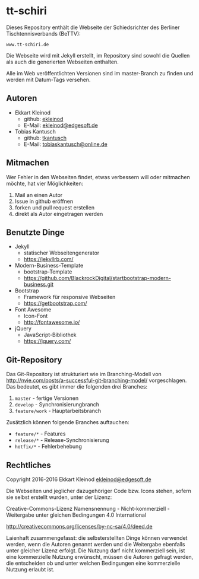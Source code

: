 # tt-schiri

Dieses Repository enthält die Webseite der Schiedsrichter des Berliner Tischtennisverbands (BeTTV):

	www.tt-schiri.de

Die Webseite wird mit Jekyll erstellt, im Repository sind sowohl die Quellen als auch die generierten Webseiten enthalten.

Alle im Web veröffentlichten Versionen sind im master-Branch zu finden und werden mit Datum-Tags versehen.

## Autoren

- Ekkart Kleinod
	- github: [ekleinod](https://github.com/ekleinod)
	- E-Mail: <ekleinod@edgesoft.de>
- Tobias Kantusch
	- github: [tkantusch](https://github.com/tkantusch)
	- E-Mail: <tobiaskantusch@online.de>

## Mitmachen

Wer Fehler in den Webseiten findet, etwas verbessern will oder mitmachen möchte, hat vier Möglichkeiten:

1. Mail an einen Autor
2. Issue in github eröffnen
3. forken und pull request erstellen
4. direkt als Autor eingetragen werden

## Benutzte Dinge

- Jekyll
	- statischer Webseitengenerator
	- <https://jekyllrb.com/>
- Modern-Business-Template
	- bootstrap-Template
	- <https://github.com/BlackrockDigital/startbootstrap-modern-business.git>
- Bootstrap
	- Framework für responsive Webseiten
	- <https://getbootstrap.com/>
- Font Awesome
	- Icon-Font
	- <http://fontawesome.io/>
- jQuery
	- JavaScript-Bibliothek
	- <https://jquery.com/>

## Git-Repository

Das Git-Repository ist strukturiert wie im Branching-Modell von http://nvie.com/posts/a-successful-git-branching-model/ vorgeschlagen.
Das bedeutet, es gibt immer die folgenden drei Branches:

1. `master` - fertige Versionen
2. `develop` - Synchronisierungbranch
3. `feature/work` - Hauptarbeitsbranch

Zusätzlich können folgende Branches auftauchen:

- `feature/*` - Features
- `release/*` - Release-Synchronisierung
- `hotfix/*` - Fehlerbehebung

## Rechtliches

Copyright 2016-2016 Ekkart Kleinod <ekleinod@edgesoft.de>

Die Webseiten und jeglicher dazugehöriger Code bzw. Icons stehen, sofern sie selbst erstellt wurden, unter der Lizenz:

Creative-Commons-Lizenz Namensnennung - Nicht-kommerziell - Weitergabe unter gleichen Bedingungen 4.0 International

http://creativecommons.org/licenses/by-nc-sa/4.0/deed.de

Laienhaft zusammengefasst: die selbsterstellten Dinge können verwendet werden, wenn die Autoren genannt werden und die Weitergabe ebenfalls unter gleicher Lizenz erfolgt.
Die Nutzung darf nicht kommerziell sein, ist eine kommerzielle Nutzung erwünscht, müssen die Autoren gefragt werden, die entscheiden ob und unter welchen Bedingungen eine kommerzielle Nutzung erlaubt ist.
